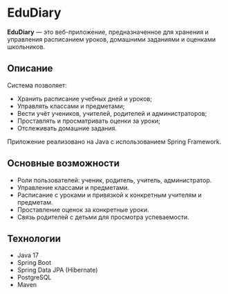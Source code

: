 # EduDiary

**EduDiary** — это веб-приложение, предназначенное для хранения и управления расписанием уроков, домашними заданиями и оценками школьников.

## Описание

Система позволяет:
- Хранить расписание учебных дней и уроков;
- Управлять классами и предметами;
- Вести учёт учеников, учителей, родителей и администраторов;
- Проставлять и просматривать оценки за уроки;
- Отслеживать домашние задания.

Приложение реализовано на Java с использованием Spring Framework.

## Основные возможности

- Роли пользователей: ученик, родитель, учитель, администратор.
- Управление классами и предметами.
- Расписание с уроками и привязкой к конкретным учителям и предметам.
- Проставление оценок за конкретные уроки.
- Связь родителей с детьми для просмотра успеваемости.

## Технологии

- Java 17
- Spring Boot
- Spring Data JPA (Hibernate)
- PostgreSQL
- Maven